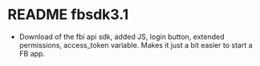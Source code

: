 README fbsdk3.1
====================

* Download of the fbi api sdk, added JS, login button, extended permissions, access_token variable. Makes it just a bit easier to start a FB app. 
